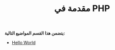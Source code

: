 ﻿---
title: مقدمة في PHP
type: docs
weight: 10
url: /ar/java/introduction-in-php/
---
**يتضمن هذا القسم المواضيع التالية:**

- [Hello World](/cells/ar/java/hello-world/)
